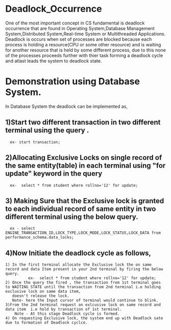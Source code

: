 # Deadlock_Occurrence
  One of the most important concept in CS fundamental is deadlock occurrence that are found in Operating System,Database Management System,Distributed System,Real-time System    or Multithreaded Applications.
  Deadlock is occurs when set of processes are blocked because each process is holding a resource(CPU or some other resource) and is waiting for another resource that is held    by some different process, due to this none of the processes proceeds further with thier task forming a deadlock cycle and atlast leads the system to deadlock state.

# Demonstration using Database System.
  In Database System the deadlock can be implemented as,
  ## 1)Start two different transaction in two different terminal using the query .
      ex- start transaction;
  ## 2)Allocating Exclusive Locks on single record of the same entity(table) in each terminal using "for update" keyword in the query
      ex-  select * from student where rollno='12' for update;
      
  ## 3) Making Sure that the Exclusive lock is granted to each individual record of same entity in two different terminal using the below query.
      ex - select ENGINE_TRANSACTION_ID,LOCK_TYPE,LOCK_MODE,LOCK_STATUS,LOCK_DATA from performance_schema.data_locks;

  ## 4)Now Initiate the deadlock cycle as follows,
    1) In the first terminal allocate the Exclusive lock the on same record and data Item present in your 2nd terminal by firing the below query.
              ex-  select * from student where rollno='12' for update;
    2) Once the query the fired , the transaction from 1st terminal goes to WAITING STATE until the transaction from 2nd terminal i.e holding exclusive lock on same data item,
       doesn't release the lock.
       Note- here the Input cursor of terminal would continue to blink.
    3)From the 2nd terminal request an exlcusive lock on same record and data item  i.e hold by transaction of 1st terminal.
        Note - At this stage Deadlock cycle is formed.
    4) On requesting Exclusive lock, the system end up with Deadlock sate due to formation of Deadlock cyclce. 

    
